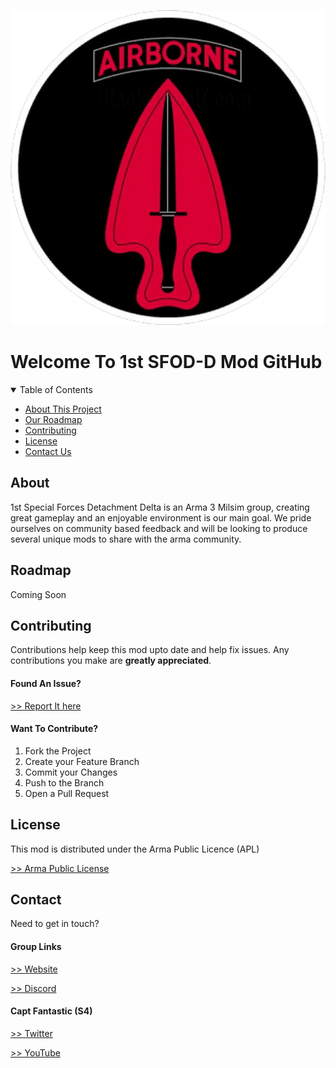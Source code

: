 [![SFODD Logo](/Docs/cf_sfodd_logo.png)](https://github.com/CapFantastic/1SFOD-D)
# Welcome To 1st SFOD-D Mod GitHub

<details open="open">
    <summary>Table of Contents</summary>
    <ul>
        <li><a href="#about">About This Project</a></li>
        <li><a href="#roadmap">Our Roadmap</a></li>
        <li><a href="#contributing">Contributing</a></li>
        <li><a href="#license">License</a></li>
        <li><a href="#contact">Contact Us</a></li>
    </ul>
</details>



## About
1st Special Forces Detachment Delta is an Arma 3 Milsim group, creating great gameplay and an enjoyable environment is our main goal. 
We pride ourselves on community based feedback and will be looking to produce several unique mods to share with the arma community.


## Roadmap
Coming Soon


## Contributing
Contributions help keep this mod upto date and help fix issues. Any contributions you make are **greatly appreciated**.

#### Found An Issue?
[>> Report It here](https://github.com/CapFantastic/1SFOD-D/issues)

#### Want To Contribute?
1. Fork the Project
1. Create your Feature Branch
1. Commit your Changes
1. Push to the Branch
1. Open a Pull Request


## License
This mod is distributed under the Arma Public Licence (APL)

[>> Arma Public License](https://www.bohemia.net/community/licenses/arma-public-license)


## Contact
Need to get in touch?

#### Group Links
[>> Website](https://a3delta.com/)

[>> Discord](https://discord.gg/H3rQEUq72d)


#### Capt Fantastic (S4)
[>> Twitter](https://twitter.com/OfCaptFantastic)

[>> YouTube](https://www.youtube.com/channel/UCO1jTSQNrgNhHv266QCGx-A)
